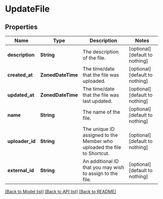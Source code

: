 # UpdateFile


## Properties
Name | Type | Description | Notes
------------ | ------------- | ------------- | -------------
**description** | **String** | The description of the file. | [optional] [default to nothing]
**created_at** | **ZonedDateTime** | The time/date that the file was uploaded. | [optional] [default to nothing]
**updated_at** | **ZonedDateTime** | The time/date that the file was last updated. | [optional] [default to nothing]
**name** | **String** | The name of the file. | [optional] [default to nothing]
**uploader_id** | **String** | The unique ID assigned to the Member who uploaded the file to Shortcut. | [optional] [default to nothing]
**external_id** | **String** | An additional ID that you may wish to assign to the file. | [optional] [default to nothing]


[[Back to Model list]](../README.md#models) [[Back to API list]](../README.md#api-endpoints) [[Back to README]](../README.md)


